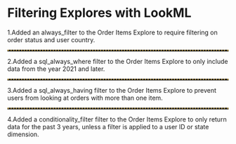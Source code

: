 <h1>Filtering Explores with LookML </h1>
1.Added an always_filter to the Order Items Explore to require filtering on order status and user country. 

<hr style="border-top: 3px dotted #998143">
2.Added a sql_always_where filter to the Order Items Explore to only include data from the year 2021 and later.

<hr style="border-top: 3px dotted #998143">
3.Added a sql_always_having filter to the Order Items Explore to prevent users from looking at orders with more than one item.

<hr style="border-top: 3px dotted #998143">
4.Added a conditionality_filter filter to the Order Items Explore to only return data for the past 3 years, unless a filter is applied to a user ID or state dimension.


